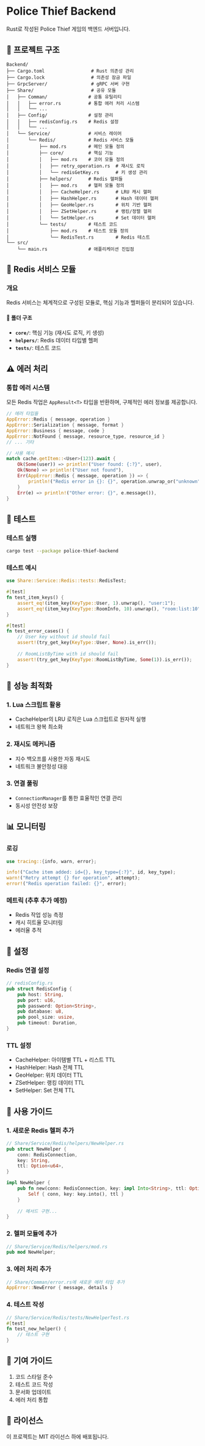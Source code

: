 # Police Thief Backend

Rust로 작성된 Police Thief 게임의 백엔드 서버입니다.

## 📁 프로젝트 구조

```
Backend/
├── Cargo.toml                 # Rust 의존성 관리
├── Cargo.lock                 # 의존성 잠금 파일
├── GrpcServer/                # gRPC 서버 구현
├── Share/                     # 공유 모듈
│   ├── Comman/               # 공통 유틸리티
│   │   ├── error.rs          # 통합 에러 처리 시스템
│   │   └── ...
│   ├── Config/               # 설정 관리
│   │   ├── redisConfig.rs    # Redis 설정
│   │   └── ...
│   └── Service/              # 서비스 레이어
│       └── Redis/            # Redis 서비스 모듈
│           ├── mod.rs        # 메인 모듈 정의
│           ├── core/         # 핵심 기능
│           │   ├── mod.rs    # 코어 모듈 정의
│           │   ├── retry_operation.rs  # 재시도 로직
│           │   └── redisGetKey.rs      # 키 생성 관리
│           ├── helpers/      # Redis 헬퍼들
│           │   ├── mod.rs    # 헬퍼 모듈 정의
│           │   ├── CacheHelper.rs      # LRU 캐시 헬퍼
│           │   ├── HashHelper.rs       # Hash 데이터 헬퍼
│           │   ├── GeoHelper.rs        # 위치 기반 헬퍼
│           │   ├── ZSetHelper.rs       # 랭킹/정렬 헬퍼
│           │   └── SetHelper.rs        # Set 데이터 헬퍼
│           └── tests/        # 테스트 코드
│               ├── mod.rs    # 테스트 모듈 정의
│               └── RedisTest.rs        # Redis 테스트
└── src/
    └── main.rs               # 애플리케이션 진입점
```

## 🔧 Redis 서비스 모듈

### 개요
Redis 서비스는 체계적으로 구성된 모듈로, 핵심 기능과 헬퍼들이 분리되어 있습니다.

#### 📂 폴더 구조
- **`core/`**: 핵심 기능 (재시도 로직, 키 생성)
- **`helpers/`**: Redis 데이터 타입별 헬퍼
- **`tests/`**: 테스트 코드



## ⚠️ 에러 처리

### 통합 에러 시스템
모든 Redis 작업은 `AppResult<T>` 타입을 반환하며, 구체적인 에러 정보를 제공합니다.

```rust
// 에러 타입들
AppError::Redis { message, operation }
AppError::Serialization { message, format }
AppError::Business { message, code }
AppError::NotFound { message, resource_type, resource_id }
// ... 기타

// 사용 예시
match cache.getItem::<User>(123).await {
    Ok(Some(user)) => println!("User found: {:?}", user),
    Ok(None) => println!("User not found"),
    Err(AppError::Redis { message, operation }) => {
        println!("Redis error in {}: {}", operation.unwrap_or("unknown"), message);
    }
    Err(e) => println!("Other error: {}", e.message()),
}
```

## 🧪 테스트

### 테스트 실행
```bash
cargo test --package police-thief-backend
```

### 테스트 예시
```rust
use Share::Service::Redis::tests::RedisTest;

#[test]
fn test_item_keys() {
    assert_eq!(item_key(KeyType::User, 1).unwrap(), "user:1");
    assert_eq!(item_key(KeyType::RoomInfo, 10).unwrap(), "room:list:10");
}

#[test]
fn test_error_cases() {
    // User key without id should fail
    assert!(try_get_key(KeyType::User, None).is_err());
    
    // RoomListByTime with id should fail
    assert!(try_get_key(KeyType::RoomListByTime, Some(1)).is_err());
}
```

## 🚀 성능 최적화

### 1. Lua 스크립트 활용
- CacheHelper의 LRU 로직은 Lua 스크립트로 원자적 실행
- 네트워크 왕복 최소화

### 2. 재시도 메커니즘
- 지수 백오프를 사용한 자동 재시도
- 네트워크 불안정성 대응

### 3. 연결 풀링
- `ConnectionManager`를 통한 효율적인 연결 관리
- 동시성 안전성 보장

## 📊 모니터링

### 로깅
```rust
use tracing::{info, warn, error};

info!("Cache item added: id={}, key_type={:?}", id, key_type);
warn!("Retry attempt {} for operation", attempt);
error!("Redis operation failed: {}", error);
```

### 메트릭 (추후 추가 예정)
- Redis 작업 성능 측정
- 캐시 히트율 모니터링
- 에러율 추적

## 🔧 설정

### Redis 연결 설정
```rust
// redisConfig.rs
pub struct RedisConfig {
    pub host: String,
    pub port: u16,
    pub password: Option<String>,
    pub database: u8,
    pub pool_size: usize,
    pub timeout: Duration,
}
```

### TTL 설정
- CacheHelper: 아이템별 TTL + 리스트 TTL
- HashHelper: Hash 전체 TTL
- GeoHelper: 위치 데이터 TTL
- ZSetHelper: 랭킹 데이터 TTL
- SetHelper: Set 전체 TTL

## 📝 사용 가이드

### 1. 새로운 Redis 헬퍼 추가
```rust
// Share/Service/Redis/helpers/NewHelper.rs
pub struct NewHelper {
    conn: RedisConnection,
    key: String,
    ttl: Option<u64>,
}

impl NewHelper {
    pub fn new(conn: RedisConnection, key: impl Into<String>, ttl: Option<u64>) -> Self {
        Self { conn, key: key.into(), ttl }
    }
    
    // 메서드 구현...
}
```

### 2. 헬퍼 모듈에 추가
```rust
// Share/Service/Redis/helpers/mod.rs
pub mod NewHelper;
```

### 3. 에러 처리 추가
```rust
// Share/Comman/error.rs에 새로운 에러 타입 추가
AppError::NewError { message, details }
```

### 4. 테스트 작성
```rust
// Share/Service/Redis/tests/NewHelperTest.rs
#[test]
fn test_new_helper() {
    // 테스트 구현
}
```

## 🤝 기여 가이드

1. 코드 스타일 준수
2. 테스트 코드 작성
3. 문서화 업데이트
4. 에러 처리 통합

## 📄 라이선스

이 프로젝트는 MIT 라이선스 하에 배포됩니다. 